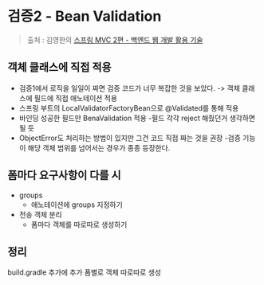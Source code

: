 검증2 - Bean Validation
==
> 출처 : 김영한의 [스프링 MVC 2편 - 백엔드 웹 개발 활용 기술](https://www.inflearn.com/course/%EC%8A%A4%ED%94%84%EB%A7%81-mvc-2/dashboard)

객체 클래스에 직접 적용
--
- 검증1에서 로직을 일일이 짜면 검증 코드가 너무 복잡한 것을 보았다.
-> 객체 클래스에 필드에 직접 애노테이션 적용
- 스프링 부트의 LocalValidatorFactoryBean으로 @Validated를 통해 적용
- 바인딩 성공한 필드만 BenaValidation 적용
    -필드 각각 reject 해줬던거 생각하면 될 듯
- ObjectError도 처리하는 방법이 있지만 그건 코드 직접 짜는 것을 권장
    -검증 기능이 해당 객체 범위를 넘어서는 경우가 종종 등장한다.

폼마다 요구사항이 다를 시
--
- groups
    - 애노테이션에 groups 지정하기
- 전송 객체 분리
    - 폼마다 객체를 따로따로 생성하기

정리
--
build.gradle 추가에 추가
폼별로 객체 따로따로 생성

